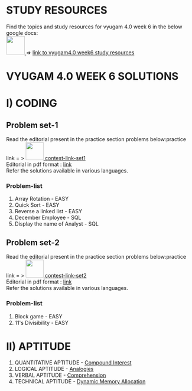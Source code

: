 # STUDY RESOURCES

Find the topics and study resources for vyugam 4.0 week 6 in the below google docs: <br> 
<a href="https://docs.google.com/document/d/1cXyKJtGKdDmwfKrr_R2d-4zmJzJpjas5XDNcwJTaQsg/edit?usp=sharing">
  <img src="https://www.pinclipart.com/picdir/middle/523-5238864_book-cover-outline-clip-art-src-data-transparent.png" width="50"> 
</a>  => 
[link to vyugam4.0 week6 study resources](https://docs.google.com/document/d/1cXyKJtGKdDmwfKrr_R2d-4zmJzJpjas5XDNcwJTaQsg/edit?usp=sharing)

# VYUGAM 4.0 WEEK 6 SOLUTIONS

# I) CODING

## Problem set-1
Read the editorial present in the practice section problems below:practice link = >
<a href="https://assessment.hackerearth.com/challenges/college/vyugam-40-week-6-coding-2022/">
  <img src="https://cutshort.io/horizontal-og-image?img=https://cdn.cutshort.io/public/companies/57317456399e504f321f7f5d/hackerearth-logo" width="48"> 
</a>
[contest-link-set1](https://assessment.hackerearth.com/challenges/college/vyugam-40-week-6-coding-2022/)
<br>
Editorial in pdf format : [link]()
<br>
Refer the solutions available in various languages.
<br>

### Problem-list

1. Array Rotation - EASY
2. Quick Sort -  EASY
3. Reverse a linked list - EASY
4. December Employee - SQL
5. Display the name of Analyst - SQL

## Problem set-2
Read the editorial present in the practice section problems below:practice link = >
<a href="https://assessment.hackerearth.com/challenges/college/coimbatore-institute-of-technology-cit-test-draft-2-12/">
  <img src="https://cutshort.io/horizontal-og-image?img=https://cdn.cutshort.io/public/companies/57317456399e504f321f7f5d/hackerearth-logo" width="48"> 
</a>
[contest-link-set2](https://assessment.hackerearth.com/challenges/college/coimbatore-institute-of-technology-cit-test-draft-2-12/)
<br>
Editorial in pdf format : [link]()
<br>
Refer the solutions available in various languages.
<br>

### Problem-list

1. Block game - EASY
2. 11's Divisibility - EASY

# II) APTITUDE

1. QUANTITATIVE APTITUDE - [Compound Interest](https://drive.google.com/file/d/1o9rO73FrTQWEcv6S_FUYdDQmSXM_-m2w/view?usp=sharing)
2. LOGICAL APTITUDE - [Analogies](https://drive.google.com/file/d/1fE3cJa2owiH0UtcYWvRo_BRdgvtW28Yq/view?usp=sharing)
3. VERBAL APTITUDE - [Comprehension](https://drive.google.com/file/d/1sFC7PR4OPVHwA1VgcNPZmPTf-D4YwVfc/view?usp=sharing)
4. TECHNICAL APTITUDE - [Dynamic Memory Allocation](https://drive.google.com/file/d/1RwUDOkZH6BiITAe_Zv9wQGFXtcPZtg-T/view?usp=sharing)

